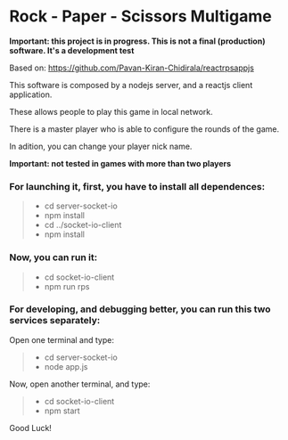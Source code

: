 # Rock - Paper - Scissors Multigame

**Important: this project is in progress. This is not a final (production) software. It's a development test**

Based on: https://github.com/Pavan-Kiran-Chidirala/reactrpsappjs

This software is composed by a nodejs server, and a reactjs client application.

These allows people to play this game in local network.

There is a master player who is able to configure the rounds of the game.

In adition, you can change your player nick name.

**Important: not tested in games with more than two players**

### For launching it, first, you have to install all dependences:
>
> - cd server-socket-io
> - npm install
> - cd ../socket-io-client
> - npm install

### Now, you can run it:

> - cd socket-io-client
> - npm run rps

### For developing, and debugging better, you can run this two services separately:

Open one terminal and type:
> - cd server-socket-io
> - node app.js

Now, open another terminal, and type:

> - cd socket-io-client
> - npm start


Good Luck!
